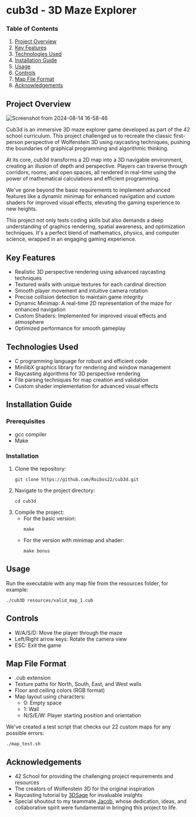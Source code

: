 # cub3d - 3D Maze Explorer

### Table of Contents
1. [Project Overview](#project-overview)
2. [Key Features](#key-features)
3. [Technologies Used](#technologies-used)
4. [Installation Guide](#installation-guide)
5. [Usage](#usage)
6. [Controls](#controls)
7. [Map File Format](#map-file-format)
8. [Acknowledgements](#acknowledgements)

## Project Overview
![Screenshot from 2024-08-14 16-58-46](https://github.com/user-attachments/assets/757e5cba-e8a6-4add-aef1-97b5e6b4371a)

Cub3d is an immersive 3D maze explorer game developed as part of the 42 school curriculum. This project challenged us to recreate the classic first-person perspective of Wolfenstein 3D using raycasting techniques, pushing the boundaries of graphical programming and algorithmic thinking.

At its core, cub3d transforms a 2D map into a 3D navigable environment, creating an illusion of depth and perspective. Players can traverse through corridors, rooms, and open spaces, all rendered in real-time using the power of mathematical calculations and efficient programming.

We've gone beyond the basic requirements to implement advanced features like a dynamic minimap for enhanced navigation and custom shaders for improved visual effects, elevating the gaming experience to new heights.

This project not only tests coding skills but also demands a deep understanding of graphics rendering, spatial awareness, and optimization techniques. It's a perfect blend of mathematics, physics, and computer science, wrapped in an engaging gaming experience.

## Key Features
- Realistic 3D perspective rendering using advanced raycasting techniques
- Textured walls with unique textures for each cardinal direction
- Smooth player movement and intuitive camera rotation
- Precise collision detection to maintain game integrity
- Dynamic Minimap: A real-time 2D representation of the maze for enhanced navigation
- Custom Shaders: Implemented for improved visual effects and atmosphere
- Optimized performance for smooth gameplay

## Technologies Used
- C programming language for robust and efficient code
- MinilibX graphics library for rendering and window management
- Raycasting algorithms for 3D perspective rendering
- File parsing techniques for map creation and validation
- Custom shader implementation for advanced visual effects

## Installation Guide
### Prerequisites
- gcc compiler
- Make

### Installation
1. Clone the repository:
   ```
   git clone https://github.com/Roibos22/cub3d.git
   ```
2. Navigate to the project directory:
   ```
   cd cub3d
   ```
3. Compile the project:
   - For the basic version:
     ```
     make
     ```
   - For the version with minimap and shader:
     ```
     make bonus
     ```

## Usage
Run the executable with any map file from the resources folder, for example:
```
./cub3D resources/valid_map_1.cub
```

## Controls
- W/A/S/D: Move the player through the maze
- Left/Right arrow keys: Rotate the camera view
- ESC: Exit the game

## Map File Format
- .cub extension
- Texture paths for North, South, East, and West walls
- Floor and ceiling colors (RGB format)
- Map layout using characters:
  - 0: Empty space
  - 1: Wall
  - N/S/E/W: Player starting position and orientation
 
We've created a test script that checks our 22 custom maps for any possible errors:
```
./map_test.sh
```

## Acknowledgements
- 42 School for providing the challenging project requirements and resources
- The creators of Wolfenstein 3D for the original inspiration
- Raycasting tutorial by [3DSage](https://www.youtube.com/watch?v=gYRrGTC7GtA&t=1s) for invaluable insights
- Special shoutout to my teammate [Jacob](https://github.com/jakobsitory), whose dedication, ideas, and collaborative spirit were fundamental in bringing this project to life.
